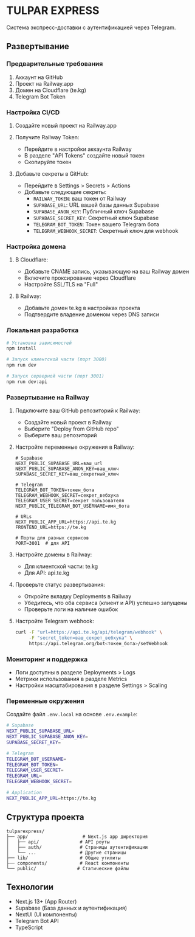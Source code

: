 # TULPAR EXPRESS

Система экспресс-доставки с аутентификацией через Telegram.

## Развертывание

### Предварительные требования

1. Аккаунт на GitHub
2. Проект на Railway.app
3. Домен на Cloudflare (te.kg)
4. Telegram Bot Token

### Настройка CI/CD

1. Создайте новый проект на Railway.app
2. Получите Railway Token:

   - Перейдите в настройки аккаунта Railway
   - В разделе "API Tokens" создайте новый токен
   - Скопируйте токен

3. Добавьте секреты в GitHub:
   - Перейдите в Settings > Secrets > Actions
   - Добавьте следующие секреты:
     - `RAILWAY_TOKEN`: ваш токен от Railway
     - `SUPABASE_URL`: URL вашей базы данных Supabase
     - `SUPABASE_ANON_KEY`: Публичный ключ Supabase
     - `SUPABASE_SECRET_KEY`: Секретный ключ Supabase
     - `TELEGRAM_BOT_TOKEN`: Токен вашего Telegram бота
     - `TELEGRAM_WEBHOOK_SECRET`: Секретный ключ для webhook

### Настройка домена

1. В Cloudflare:

   - Добавьте CNAME запись, указывающую на ваш Railway домен
   - Включите проксирование через Cloudflare
   - Настройте SSL/TLS на "Full"

2. В Railway:
   - Добавьте домен te.kg в настройках проекта
   - Подтвердите владение доменом через DNS записи

### Локальная разработка

```bash
# Установка зависимостей
npm install

# Запуск клиентской части (порт 3000)
npm run dev

# Запуск серверной части (порт 3001)
npm run dev:api
```

### Развертывание на Railway

1. Подключите ваш GitHub репозиторий к Railway:
   - Создайте новый проект в Railway
   - Выберите "Deploy from GitHub repo"
   - Выберите ваш репозиторий

2. Настройте переменные окружения в Railway:
   ```env
   # Supabase
   NEXT_PUBLIC_SUPABASE_URL=ваш_url
   NEXT_PUBLIC_SUPABASE_ANON_KEY=ваш_ключ
   SUPABASE_SECRET_KEY=ваш_секретный_ключ
   
   # Telegram
   TELEGRAM_BOT_TOKEN=токен_бота
   TELEGRAM_WEBHOOK_SECRET=секрет_вебхука
   TELEGRAM_USER_SECRET=секрет_пользователя
   NEXT_PUBLIC_TELEGRAM_BOT_USERNAME=имя_бота
   
   # URLs
   NEXT_PUBLIC_APP_URL=https://api.te.kg
   FRONTEND_URL=https://te.kg
   
   # Порты для разных сервисов
   PORT=3001  # для API
   ```

3. Настройте домены в Railway:
   - Для клиентской части: te.kg
   - Для API: api.te.kg

4. Проверьте статус развертывания:
   - Откройте вкладку Deployments в Railway
   - Убедитесь, что оба сервиса (клиент и API) успешно запущены
   - Проверьте логи на наличие ошибок

5. Настройте Telegram webhook:
   ```bash
   curl -F "url=https://api.te.kg/api/telegram/webhook" \
        -F "secret_token=ваш_секрет_вебхука" \
        https://api.telegram.org/bot<токен_бота>/setWebhook
   ```

### Мониторинг и поддержка

- Логи доступны в разделе Deployments > Logs
- Метрики использования в разделе Metrics
- Настройки масштабирования в разделе Settings > Scaling

### Переменные окружения

Создайте файл `.env.local` на основе `.env.example`:

```bash
# Supabase
NEXT_PUBLIC_SUPABASE_URL=
NEXT_PUBLIC_SUPABASE_ANON_KEY=
SUPABASE_SECRET_KEY=

# Telegram
TELEGRAM_BOT_USERNAME=
TELEGRAM_BOT_TOKEN=
TELEGRAM_USER_SECRET=
TELEGRAM_URL=
TELEGRAM_WEBHOOK_SECRET=

# Application
NEXT_PUBLIC_APP_URL=https://te.kg
```

## Структура проекта

```
tulparexpress/
├── app/                    # Next.js app директория
│   ├── api/               # API роуты
│   ├── auth/              # Страницы аутентификации
│   └── ...                # Другие страницы
├── lib/                   # Общие утилиты
├── components/            # React компоненты
└── public/               # Статические файлы
```

## Технологии

- Next.js 13+ (App Router)
- Supabase (База данных и аутентификация)
- NextUI (UI компоненты)
- Telegram Bot API
- TypeScript
